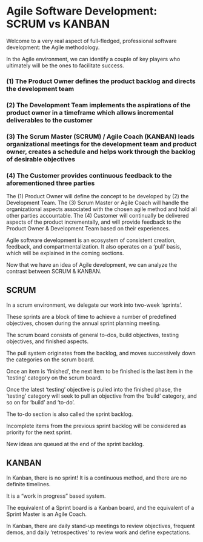 # Agile Software Development: SCRUM vs KANBAN

Welcome to a very real aspect of full-fledged, professional software development: the Agile methodology. 

In the Agile environment, we can identify a couple of key players who ultimately will be the ones to facilitate success. 

### (1) The Product Owner defines the product backlog and directs the development team
### (2) The Development Team implements the aspirations of the product owner in a timeframe which allows incremental deliverables to the customer
### (3) The Scrum Master (SCRUM) / Agile Coach (KANBAN) leads organizational meetings for the development team and product owner, creates a schedule and helps work through the backlog of desirable objectives
### (4) The Customer provides continuous feedback to the aforementioned three parties

The (1) Product Owner will define the concept to be developed by (2) the Development Team. The (3) Scrum Master or Agile Coach will handle the organizational aspects associated with the chosen agile method and hold all other parties accountable. The (4) Customer will continually be delivered aspects of the product incrementally, and will provide feedback to the Product Owner & Development Team based on their experiences.

Agile software development is an ecosystem of consistent creation, feedback, and compartmentalization. It also operates on a 
‘pull’ basis, which will be explained in the coming sections. 

Now that we have an idea of Agile development, we can analyze the contrast between SCRUM & KANBAN.

## SCRUM

In a scrum environment, we delegate our work into two-week ‘sprints’. 

These sprints are a block of time to achieve a number of predefined objectives, chosen during the annual sprint planning meeting. 

The scrum board consists of general to-dos, build objectives, testing objectives, and finished aspects.

The pull system originates from the backlog, and moves successively down the categories on the scrum board. 

Once an item is ‘finished’, the next item to be finished is the last item in the ‘testing’ category on the scrum board.

Once the latest ‘testing’ objective is pulled into the finished phase, the ‘testing’ category will seek to pull an objective from the ‘build’ category, and so on for ‘build’ and ‘to-do’.

The to-do section is also called the sprint backlog.

Incomplete items from the previous sprint backlog will be considered as priority for the next sprint.

New ideas are queued at the end of the sprint backlog.

## KANBAN

In Kanban, there is no sprint! It is a continuous method, and there are no definite timelines.

It is a “work in progress” based system.

The equivalent of a Sprint board is a Kanban board, and the equivalent of a Sprint Master is an Agile Coach.

In Kanban, there are daily stand-up meetings to review objectives, frequent demos, and daily ‘retrospectives’ to review work and define expectations.
